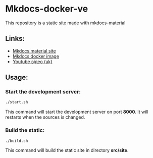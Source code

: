 # Mkdocs-docker-ve

This repository is a static site made with mkdocs-material

## Links:

* [Mkdocs material site](https://squidfunk.github.io/mkdocs-material/)
* [Mkdocs docker image](https://hub.docker.com/r/squidfunk/mkdocs-material/)
* [Youtube відео (uk)](https://www.youtube.com/watch?v=47ORsJwzEKU)

## Usage:

### Start the development server:

```bash
./start.sh
```

This command will start the development server on port **8000**.
It will restarts when the sources is changed.

### Build the static:

```bash
./build.sh
```

This command will build the static site in directory **src/site**.
